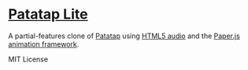 # [Patatap Lite](https://ipnicholson.github.io/patatap-lite/)

A partial-features clone of [Patatap](http://patatap.com/) using [HTML5 audio](https://developer.mozilla.org/en-US/docs/Web/HTML/Element/audio) and the [Paper.js animation framework](http://paperjs.org/).

MIT License
